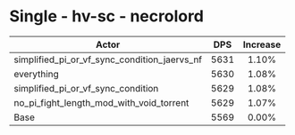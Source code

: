 # Single - hv-sc - necrolord
| Actor | DPS | Increase |
|---|:---:|:---:|
|simplified_pi_or_vf_sync_condition_jaervs_nf|5631|1.10%|
|everything|5630|1.08%|
|simplified_pi_or_vf_sync_condition|5629|1.08%|
|no_pi_fight_length_mod_with_void_torrent|5629|1.07%|
|Base|5569|0.00%|
